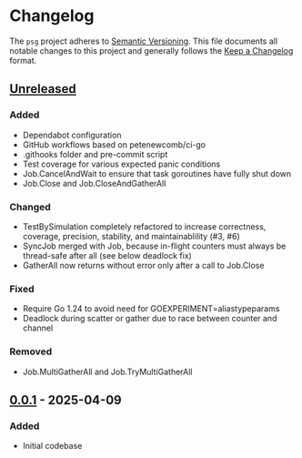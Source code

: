 # Changelog

The `psg` project adheres to [Semantic Versioning]. This file documents all
notable changes to this project and generally follows the [Keep a Changelog]
format.

## [Unreleased]

### Added

- Dependabot configuration
- GitHub workflows based on petenewcomb/ci-go
- .githooks folder and pre-commit script
- Test coverage for various expected panic conditions
- Job.CancelAndWait to ensure that task goroutines have fully shut down
- Job.Close and Job.CloseAndGatherAll

### Changed

- TestBySimulation completely refactored to increase correctness, coverage,
  precision, stability, and maintainablility (#3, #6)
- SyncJob merged with Job, because in-flight counters must always be thread-safe
  after all (see below deadlock fix)
- GatherAll now returns without error only after a call to Job.Close

### Fixed

- Require Go 1.24 to avoid need for GOEXPERIMENT=aliastypeparams
- Deadlock during scatter or gather due to race between counter and channel

### Removed

- Job.MultiGatherAll and Job.TryMultiGatherAll

## [0.0.1] - 2025-04-09

### Added

- Initial codebase

[unreleased]: https://github.com/petenewcomb/psg-go/compare/v0.0.1...HEAD
[0.0.1]: https://github.com/petenewcomb/psg-go/releases/tag/v0.0.1
[Keep a Changelog]: https://keepachangelog.com/en/1.1.0/
[Semantic Versioning]: https://semver.org/spec/v2.0.0.html
